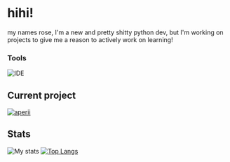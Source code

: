 # hihi!
my names rose, I'm a new and pretty shitty python dev, but I'm working on projects to give me a reason to actively work on learning! 
### Tools
![IDE](https://img.shields.io/badge/IDE-VSCode-informational?style=flat&logo=Visual%20Studio%20Code&logoColor=white)

## Current project
[![aperii](https://github-readme-stats.vercel.app/api/pin/?username=TinyLilyMoss&repo=evo&bg_color=141321&text_color=fff)](https://github.com/TinyLilyMoss/evo)

## Stats
![My stats](https://github-readme-stats.vercel.app/api?username=TinyLilyMoss&show_icons=true&theme=radical)
[![Top Langs](https://github-readme-stats.vercel.app/api/top-langs/?username=TinyLilyMoss&bg_color=141321&text_color=fff&langs_count=3)](https://github.com/TinyLilyMoss)
